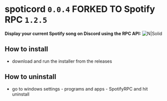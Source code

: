 # spoticord `0.0.4` FORKED TO Spotify RPC `1.2.5 `
**Display your current Spotify song on Discord using the RPC API:**
![N|Solid](https://i.imgur.com/E3DIjV2.png?1)

## How to install

  - download and run the installer from the releases
  
## How to uninstall

 - go to windows settings - programs and apps - SpotifyRPC and hit uninstall
